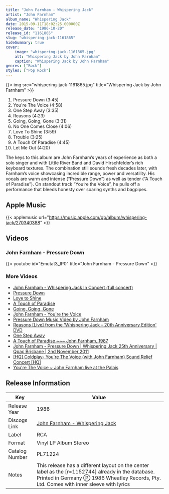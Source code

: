 ```yaml
---
title: "John Farnham - Whispering Jack"
artist: "John Farnham"
album_name: "Whispering Jack"
date: 2015-09-11T18:02:25.000000Z
release_date: "1986-10-20"
release_id: "1161865"
slug: "whispering-jack-1161865"
hideSummary: true
cover:
    image: "whispering-jack-1161865.jpg"
    alt: "Whispering Jack by John Farnham"
    caption: "Whispering Jack by John Farnham"
genres: ["Rock"]
styles: ["Pop Rock"]
---
```


{{< img src="whispering-jack-1161865.jpg" title="Whispering Jack by John Farnham" >}}

<!-- section break -->

1. Pressure Down (3:45)
2. You're The Voice (4:58)
3. One Step Away (3:35)
4. Reasons (4:23)
5. Going, Going, Gone (3:31)
6. No One Comes Close (4:06)
7. Love To Shine (3:59)
8. Trouble (3:25)
9. A Touch Of Paradise (4:45)
10. Let Me Out (4:20)

<!-- section break -->


The keys to this album are John Farnham’s years of experience as both a solo singer and with Little River Band and David Hirschfelder’s rich keyboard textures. The combination still sounds fresh decades later, with Farnham’s voice showcasing incredible range, power and versatility. His vocals are warm and intense (“Pressure Down”) as well as tender (“A Touch of Paradise”). On standout track “You’re the Voice”, he pulls off a performance that bleeds honesty over soaring synths and bagpipes.



## Apple Music
{{< applemusic url="https://music.apple.com/gb/album/whispering-jack/270340388" >}}





## Videos
### John Farnham - Pressure Down
{{< youtube id="Emutat3_IP0" title="John Farnham - Pressure Down" >}}<br>

### More Videos

- [John Farnham - Whispering Jack In Concert (full concert)](https://www.youtube.com/watch?v=LEEVsxG5blQ)
- [Pressure Down](https://www.youtube.com/watch?v=tF0gqm4uUNo)
- [Love to Shine](https://www.youtube.com/watch?v=A0uOghhkgOw)
- [A Touch of Paradise](https://www.youtube.com/watch?v=0Y2BCdIyaEs)
- [Going, Going, Gone](https://www.youtube.com/watch?v=NbEOJjCeCFY)
- [John Farnham - You're the Voice](https://www.youtube.com/watch?v=tbkOZTSvrHs)
- [Pressure Down Music Video by John Farnham](https://www.youtube.com/watch?v=zIIcisbK3hE)
- [Reasons [Live] from the 'Whispering Jack - 20th Anniversary Edition' DVD](https://www.youtube.com/watch?v=RTQnCSMF8HI)
- [One Step Away](https://www.youtube.com/watch?v=TevBky6WiSI)
- [A Touch of Paradise ~~~ John Farnham, 1987](https://www.youtube.com/watch?v=RrQJBDqmyrs)
- [John Farnham - Pressure Down | Whispering Jack 25th Anniversary | Qpac Brisbane | 2nd November 2011](https://www.youtube.com/watch?v=0sRHzrNdNtc)
- [[HQ] Coldplay- You're The Voice (with John Farnham) Sound Relief Concert [HQ]](https://www.youtube.com/watch?v=19JN50bLKjY)
- [You're The Voice ~ John Farnham live at the Palais](https://www.youtube.com/watch?v=CcGP7FKWT80)


## Release Information
|  Key           | Value                                                |
| ---------------| ---------------------------------------------------- |
| Release Year   | 1986                                   |
| Discogs Link   | [John Farnham - Whispering Jack](https://www.discogs.com/release/1161865-John-Farnham-Whispering-Jack) |
| Label          | RCA |
| Format         | Vinyl LP Album Stereo |
| Catalog Number | PL71224 |
| Notes | This release has a different layout on the center label as the [r=1152744] already in the database.  Printed in Germany  Ⓟ 1986 Wheatley Records, Pty. Ltd.  Comes with inner sleeve with lyrics |